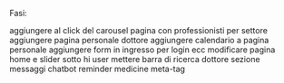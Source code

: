 Fasi:

<!-- aggiungere carousel con professioni in Intro  -->

aggiungere al click del carousel pagina con professionisti per settore
aggiungere pagina personale dottore
aggiungere calendario a pagina personale
aggiungere form in ingresso per login ecc
modificare pagina home e slider
sotto hi user mettere barra di ricerca dottore
sezione messaggi
chatbot
reminder medicine
meta-tag

